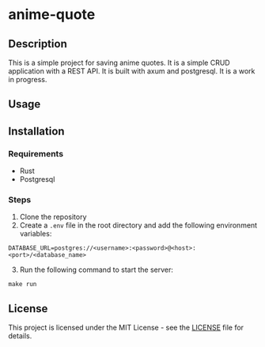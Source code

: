 # anime-quote

## Description

This is a simple project for saving anime quotes. It is a simple CRUD application with a REST API. It is built with axum and postgresql. It is a work in progress.

## Usage


## Installation

### Requirements

- Rust
- Postgresql

### Steps

1. Clone the repository
2. Create a `.env` file in the root directory and add the following environment variables:

```
DATABASE_URL=postgres://<username>:<password>@<host>:<port>/<database_name>
```

3. Run the following command to start the server:

```
make run
```

## License

This project is licensed under the MIT License - see the [LICENSE](LICENSE) file for details.
```
